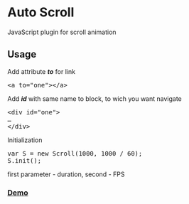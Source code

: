 <h1>Auto Scroll</h1>
<p>JavaScript plugin for scroll animation</p>
<h2>Usage</h2>
Add attribute <b><i>to</i></b> for link
<pre>
&lt;a to="one"&gt;&lt;/a&gt;
</pre>
Add <b><i>id</i></b>  with same name to block, to wich you want navigate
<pre>
&lt;div id="one"&gt;
…
&lt;/div&gt;
</pre>
Initialization
<pre>
var S = new Scroll(1000, 1000 / 60);
S.init();
</pre>
first parameter - duration, second - FPS
<h3><a href="http://dimajt.github.io/autoscroll/">Demo</a></h3>
